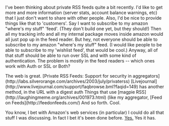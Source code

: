 <!--
.. title: Private RSS Feeds
.. date: 2005/04/18 13:37
.. slug: index
.. tags:
.. link:
.. description:
-->

I've been thinking about private RSS feeds quite a bit recently. I'd like to get more and more information (server stats, account balance warnings, etc) that I just don't want to share with other people. Also, I'd be nice to provide things like that to 'customers'. Say I want to subscribe to my amazon "where's my stuff" 'feed'. (They don't build one yet, but they should!) Then all my tracking info and all my internal package moves inside amazon would all just pop up in the feed reader. But hey, not everyone should be able to subscribe to my amazon "where's my stuff" feed. (I would like people to be able to subscribe to my 'wishlist feed', that would be cool.) Anyway, all of that stuff should be able to run over SSL and with some kind of authentication. The problem is mostly in the feed readers -- which ones work with Auth or SSL or Both?

<p>The web is great.
[Private RSS Feeds: Support for security in aggregators](http://labs.silverorange.com/archives/2003/july/privaterss)
[Livejournal](http://www.livejournal.com/support/faqbrowse.bml?faqid=149) has another method, in the URL with a digest auth
Things that use [magpie RSS](http://laughingmeme.org/archives/001973.html) (like my aggregator, [Feed on Feeds](http://feedonfeeds.com/)
And so forth. Cool.</p>

You know, I bet with Amazon's web services (in particular) I could do all that stuff I was discussing. In fact I bet it's been done before. [Yes.](http://blog.kevindonahue.com/archives/2004/01/displaying_amazon_wi.php) Yes it has.
